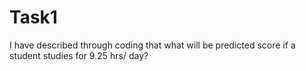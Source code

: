 # Task1
I have described through coding that what will be predicted score if a student studies for 9.25 hrs/ day? 
